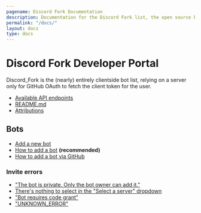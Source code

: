 ```yaml
---
pagename: Discord Fork Documentation
description: Documentation for the Discord Fork list, the open source bot listing website.
permalink: "/docs/"
layout: docs
type: docs
---
```


# Discord Fork Developer Portal
Discord_Fork is the (nearly) entirely clientside bot list, relying on a server only for GitHub OAuth to fetch the client token for the user.

- [Available API endpoints](api-reference)
- [README.md](readme)
- [Attributions](attribution)

## Bots
- [Add a new bot](/edit)
- [How to add a bot](adding-a-bot-via-website) **(recommended)**
- [How to add a bot via GitHub](adding-a-bot)

### Invite errors
- ["The bot is private. Only the bot owner can add it."](bot-private-error)
- [There's nothing to select in the "Select a server" dropdown](bot-no-servers)
- ["Bot requires code grant"](bot-requires-code-grant)
- ["UNKNOWN_ERROR"](bot-unknown-error)

